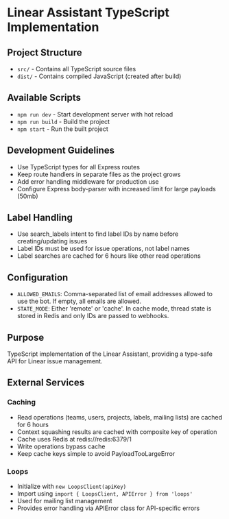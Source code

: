 # Linear Assistant TypeScript Implementation

## Project Structure
- `src/` - Contains all TypeScript source files
- `dist/` - Contains compiled JavaScript (created after build)

## Available Scripts
- `npm run dev` - Start development server with hot reload
- `npm run build` - Build the project
- `npm start` - Run the built project

## Development Guidelines
- Use TypeScript types for all Express routes
- Keep route handlers in separate files as the project grows
- Add error handling middleware for production use
- Configure Express body-parser with increased limit for large payloads (50mb)

## Label Handling
- Use search_labels intent to find label IDs by name before creating/updating issues
- Label IDs must be used for issue operations, not label names
- Label searches are cached for 6 hours like other read operations

## Configuration
- `ALLOWED_EMAILS`: Comma-separated list of email addresses allowed to use the bot. If empty, all emails are allowed.
- `STATE_MODE`: Either 'remote' or 'cache'. In cache mode, thread state is stored in Redis and only IDs are passed to webhooks.

## Purpose
TypeScript implementation of the Linear Assistant, providing a type-safe API for Linear issue management.

## External Services

### Caching
- Read operations (teams, users, projects, labels, mailing lists) are cached for 6 hours
- Context squashing results are cached with composite key of operation
- Cache uses Redis at redis://redis:6379/1
- Write operations bypass cache
- Keep cache keys simple to avoid PayloadTooLargeError

### Loops
- Initialize with `new LoopsClient(apiKey)`
- Import using `import { LoopsClient, APIError } from 'loops'`
- Used for mailing list management
- Provides error handling via APIError class for API-specific errors
